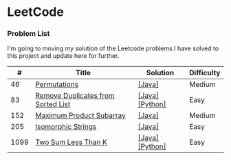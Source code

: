 # LeetCode

### Problem List

I'm going to moving my solution of the Leetcode problems I have solved to this project and update here for further.

| #    | Title                                                                                                           | Solution                                                                                                                                                               | Difficulty |
| ---- | --------------------------------------------------------------------------------------------------------------- | ---------------------------------------------------------------------------------------------------------------------------------------------------------------------- | ---------- |
| 46   | [Permutations](https://leetcode.com/problems/permutations/)                                                     | [[Java]](/Problems_and_Solutions/0046_permutations/Solution.java)                                                                                                      | Medium     |
| 83   | [Remove Duplicates from Sorted List](/Problems_and_Solutions/0083_Remove-Duplicates-from-Sorted-List/README.md) | [[Java]](/Problems_and_Solutions/0083_Remove-Duplicates-from-Sorted-List/Solution.java) [[Python]](/Problems_and_Solutions/0083_Remove-Duplicates-from-Sorted-List.py) | Easy       |
| 152  | [Maximum Product Subarray](https://leetcode.com/problems/maximum-product-subarray/)                             | [[Java]](/Problems_and_Solutions/0152_maximum-product-subarray/Solution.java)                                                                                          | Medium     |
| 205  | [Isomorphic Strings](https://leetcode.com/problems/isomorphic-strings/)                                         | [[Java]](/Problems_and_Solutions/0205_isomorphic-strings/Solution.java)                                                                                                | Easy       |
| 1099 | [Two Sum Less Than K](https://leetcode.com/problems/two-sum-less-than-k/)                                       | [[Java]](/Problems_and_Solutions/1099_Two-Sum-Less-Than-K/Solution.java) [[Python]](/Problems_and_Solutions/1099_Two-Sum-Less-Than-K/Solution.py)                      | Easy       |
